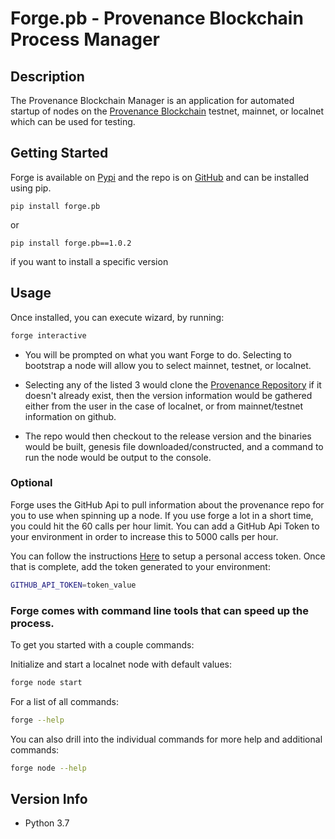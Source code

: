 # Forge.pb - Provenance Blockchain Process Manager

## Description
The Provenance Blockchain Manager is an application for automated startup of nodes on the [Provenance Blockchain](https://docs.provenance.io/) testnet, mainnet, or localnet which can be used for testing.

## Getting Started
Forge is available on [Pypi](https://pypi.org/project/forge.pb/) and the repo is on [GitHub](https://github.com/FigureTechnologies/forge.pb) and can be installed using pip.
```
pip install forge.pb
```
or
```
pip install forge.pb==1.0.2
```
if you want to install a specific version

## Usage
Once installed, you can execute wizard, by running: 
```sh
forge interactive
```
* You will be prompted on what you want Forge to do. Selecting to bootstrap a node will allow you to select mainnet, testnet, or localnet.

* Selecting any of the listed 3 would clone the [Provenance Repository](https://github.com/provenance-io/provenance) if it doesn't already exist, then the version information would be gathered either from the user in the case of localnet, or from mainnet/testnet information on github. 

* The repo would then checkout to the release version and the binaries would be built, genesis file downloaded/constructed, and a command to run the node would be output to the console.

### Optional

Forge uses the GitHub Api to pull information about the provenance repo for you to use when spinning up a node. If you use forge a lot in a short time, you could hit the 60 calls per hour limit. You can add a GitHub Api Token to your environment in order to increase this to 5000 calls per hour.

You can follow the instructions [Here](https://docs.github.com/en/authentication/keeping-your-account-and-data-secure/creating-a-personal-access-token) to setup a personal access token.
Once that is complete, add the token generated to your environment:
```sh
GITHUB_API_TOKEN=token_value
```

### Forge comes with command line tools that can speed up the process.

To get you started with a couple commands:

Initialize and start a localnet node with default values:
```sh
forge node start
```
For a list of all commands:
```sh
forge --help
```
You can also drill into the individual commands for more help and additional commands:
```sh
forge node --help
```

## Version Info
* Python 3.7
